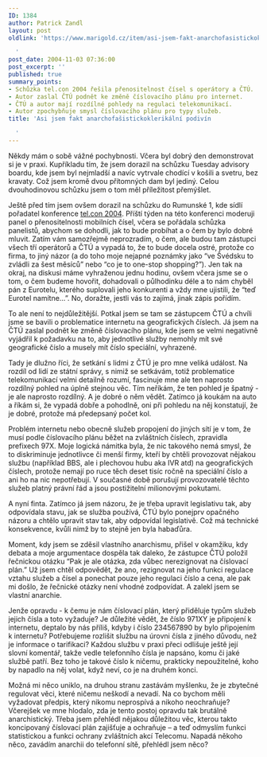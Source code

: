 ```yaml
---
ID: 1384
author: Patrick Zandl
layout: post
oldlink: 'https://www.marigold.cz/item/asi-jsem-fakt-anarchofasistickoklerikalni-podivin

  '
post_date: 2004-11-03 07:36:00
post_excerpt: ''
published: true
summary_points:
- Schůzka tel.con 2004 řešila přenositelnost čísel s operátory a ČTÚ.
- Autor zaslal ČTÚ podnět ke změně číslovacího plánu pro internet.
- ČTÚ a autor mají rozdílné pohledy na regulaci telekomunikací.
- Autor zpochybňuje smysl číslovacího plánu pro typy služeb.
title: 'Asi jsem fakt anarchofašistickoklerikální podivín

  '
---
```


<p>
Někdy mám o sobě vážné pochybnosti. Včera byl dobrý den demonstrovat si je v praxi. Kupříkladu tím, že jsem dorazil na schůzku Tuesday advisory boardu, kde jsem byl nejmladší a navíc vytrvale chodící v košili a svetru, bez kravaty. Což jsem kromě dvou přítomných dam byl jediný. Celou dvouhodinovou schůzku jsem o tom měl příležitost přemýšlet.</p>

<p>
Ještě před tím jsem ovšem dorazil na schůzku do Rumunské 1, kde sídlí pořadatel konference <a href="http://www.konference.cz/conference.cfm?EventID=C0440">tel.con 2004</a>. Příští týden na této konferenci moderuji panel o přenositelnosti mobilních čísel, včera se pořádala schůzka panelistů, abychom se dohodli, jak to bude probíhat a o čem by bylo dobré mluvit. Zatím vám samozřejmě neprozradím, o čem, ale budou tam zástupci všech tří operátorů a ČTÚ a vypadá to, že to bude docela ostré, protože co firma, to jiný názor (a do toho moje nejapné poznámky jako &#8220;ve Švédsku to zvládli za šest měsíců&#8221; nebo &#8220;co je to one-stop shopping?&#8221;). Jen tak na okraj, na diskusi máme vyhraženou jednu hodinu, ovšem včera jsme se o tom, o čem budeme hovořit, dohadovali o půlhodinku déle a to nám chyběl pán z Eurotelu, kterého suplovali jeho konkurenti a vždy mne ujistili, že &#8220;teď Eurotel namítne&#8230;&#8221;. No, doražte, jestli vás to zajímá, jinak zápis pořídím. </p>

<p>
To ale není to nejdůležitější. Potkal jsem se tam se zástupcem ČTÚ a chvíli jsme se bavili o problematice internetu na geografických číslech. Já jsem na ČTÚ zaslal podnět ke změně číslovacího plánu, kde jsem se velmi negativně vyjádřil k požadavku na to, aby jednotlivé služby nemohly mít své geografické číslo a musely mít číslo speciální, vyhrazené. </p>

<p>
Tady je dlužno říci, že setkání s lidmi z ČTÚ je pro mne veliká událost. Na rozdíl od lidí ze státní správy, s nimiž se setkávám, totiž problematice telekomunikací velmi detailně rozumí, fascinuje mne ale ten naprosto rozdílný pohled na úplně stejnou věc. Tím neříkám, že ten pohled je špatný - je ale naprosto rozdílný. A je dobré o něm vědět. Zatímco já koukám na auto a říkám si, že vypadá dobře a pohodlně, oni při pohledu na něj konstatují, že je dobré, protože má předepsaný počet kol. </p>

<p>
Problém internetu nebo obecně služeb propojení do jiných sítí je v tom, že musí podle číslovacího plánu běžet na zvláštních číslech, zpravidla prefixech 97X. Moje logická námitka byla, že nic takového nemá smysl, že to diskriminuje jednotlivce či menší firmy, kteří by chtěli provozovat nějakou službu (například BBS, ale i plechovou hubu aka IVR atd) na geografických číslech, protože nemají po ruce těch deset tisíc ročně na speciální číslo a ani ho na nic nepotřebují. V současné době porušují provozovatelé těchto služeb platný právní řád a jsou postižitelní milionovými pokutami. </p>

<p>
A nyní finta. Zatímco já jsem názoru, že je třeba upravit legislativu tak, aby odpovídala stavu, jak se služba používá, ČTÚ bylo ponejprv opačného názoru a chtělo upravit stav tak, aby odpovídal legislativě. Což má technické konsekvence, kvůli nimž by to stejně jen byla habaďůra. </p>

<p>
Moment, kdy jsem se zděsil vlastního anarchismu, přišel v okamžiku, kdy debata a moje argumentace dospěla tak daleko, že zástupce ČTÚ položil řečnickou otázku &#8220;Pak je ale otázka, zda vůbec nerezignovat na číslovací plán.&#8221; Už jsem chtěl odpovědět, že ano, rezignovat na jeho funkci regulace vztahu služeb a čísel a ponechat pouze jeho regulaci číslo a cena, ale pak mi došlo, že řečnické otázky není vhodné zodpovídat. A zalekl jsem se vlastní anarchie. </p>

<p>
Jenže opravdu - k čemu je nám číslovací plán, který přiděluje typům služeb jejich čísla a toto vyžaduje? Je důležité vědět, že číslo 971XY je připojení k internetu, deptalo by nás příliš, kdyby i číslo 234567890 by bylo připojením k internetu? Potřebujeme rozlišit službu na úrovni čísla z jiného důvodu, než je informace o tarifikaci? Každou službu v praxi přeci odlišuje ještě její slovní komentář, takže vedle telefonního čísla je napsáno, komu či jaké službě patří. Bez toho je takové číslo k ničemu, prakticky nepoužitelné, koho by napadlo na něj volat, když neví, co je na druhém konci.</p>

<p>
Možná mi něco uniklo, na druhou stranu zastávám myšlenku, že je zbytečné regulovat věci, které ničemu neškodí a nevadí. Na co bychom měli vyžadovat předpis, který nikomu neprospívá a nikoho neochraňuje? Včerejšek ve mne hlodalo, zda je tento postoj opravdu tak brutálně anarchistický. Třeba jsem přehlédl nějakou důležitou věc, kterou takto koncipovaný číslovací plán zajišťuje a ochraňuje – a teď odmyslím funkci statistickou a funkci ochrany zvláštních akcí Telecomu. Napadá někoho něco, zavádím anarchii do telefonní sítě, přehlédl jsem něco?
</p>